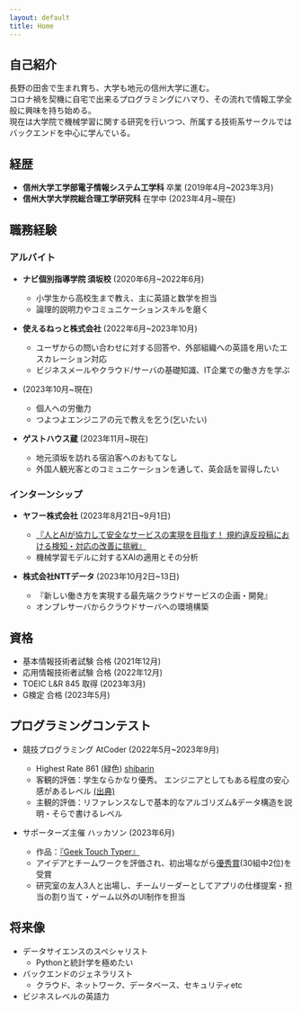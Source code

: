 ```yaml
---
layout: default
title: Home
---
```


## 自己紹介
長野の田舎で生まれ育ち、大学も地元の信州大学に進む。  
コロナ禍を契機に自宅で出来るプログラミングにハマり、その流れで情報工学全般に興味を持ち始める。  
現在は大学院で機械学習に関する研究を行いつつ、所属する技術系サークルではバックエンドを中心に学んでいる。

## 経歴
- **信州大学工学部電子情報システム工学科** 卒業 (2019年4月~2023年3月)
- **信州大学大学院総合理工学研究科** 在学中 (2023年4月~現在)

## 職務経験
### アルバイト
- **ナビ個別指導学院 須坂校** (2020年6月~2022年6月)
  - 小学生から高校生まで教え、主に英語と数学を担当
  - 論理的説明力やコミュニケーションスキルを磨く

- **使えるねっと株式会社** (2022年6月~2023年10月)
  - ユーザからの問い合わせに対する回答や、外部組織への英語を用いたエスカレーション対応
  - ビジネスメールやクラウド/サーバの基礎知識、IT企業での働き方を学ぶ

- (2023年10月~現在) 
  - 個人への労働力
  - つよつよエンジニアの元で教えを乞う(乞いたい)

- **ゲストハウス蔵** (2023年11月~現在)
  - 地元須坂を訪れる宿泊客へのおもてなし
  - 外国人観光客とのコミュニケーションを通して、英会話を習得したい


### インターンシップ
- **ヤフー株式会社** (2023年8月21日~9月1日)
  - [『人とAIが協力して安全なサービスの実現を目指す！ 規約違反投稿における検知・対応の改善に挑戦』](https://about.yahoo.co.jp/hr/internship/data/)
  - 機械学習モデルに対するXAIの適用とその分析

- **株式会社NTTデータ** (2023年10月2日~13日)
  - 『新しい働き方を実現する最先端クラウドサービスの企画・開発』
  - オンプレサーバからクラウドサーバへの環境構築


## 資格
- 基本情報技術者試験 合格 (2021年12月)
- 応用情報技術者試験 合格 (2022年12月)
- TOEIC L&R 845 取得 (2023年3月)
- G検定 合格 (2023年5月)

<!-- ### スキル
- プログラミング
  - 得意な言語：Python >>> C++ > その他

  - フロントエンド
    - 経験あり：HTML, CSS, Javascript (フレームワークの経験ほぼなし)
    - ChatGPTと共になら簡単なウェブページを作れるレベル
    - デザインセンスが酷いため、向いてないと判断
  - バックエンド
    - 経験あり：Python, C++, Java, Go, SQL
    - Windows ServerをADサーバとして構築した経験あり
    - ネットワーク、データベース、セキュリティ周りの広く浅い知識
  - データサイエンス
    - 経験あり：Python, R
    - 

- その他 -->


## プログラミングコンテスト
- 競技プログラミング AtCoder (2022年5月~2023年9月) 
  - Highest Rate 861 (緑色) [shibarin](https://atcoder.jp/users/shibarin)
  - 客観的評価：学生ならかなり優秀。 エンジニアとしてもある程度の安心感があるレベル  [(出典)](https://chokudai.hatenablog.com/entry/2019/02/11/155904)
  - 主観的評価：リファレンスなしで基本的なアルゴリズム&データ構造を説明・そらで書けるレベル

- サポーターズ主催 ハッカソン (2023年6月)
  - 作品：[『Geek Touch Typer』](https://github.com/sbmtrntr/Hackathon_MML)
  - アイデアとチームワークを評価され、初出場ながら[優秀賞](https://twitter.com/geek_pjt/status/1665287265659105281?s=61&t=BE0nPuZTR0ueV0_wTYGzWg)(30組中2位)を受賞
  - 研究室の友人3人と出場し、チームリーダーとしてアプリの仕様提案・担当の割り当て・ゲーム以外のUI制作を担当

<!-- - 2023年11月 ISUCON2023
- 2023年12月 第二回PIGICON
- 2023年12月 ICTSC -->

## 将来像
- データサイエンスのスペシャリスト
  - Pythonと統計学を極めたい
- バックエンドのジェネラリスト
  - クラウド、ネットワーク、データベース、セキュリティetc
- ビジネスレベルの英語力